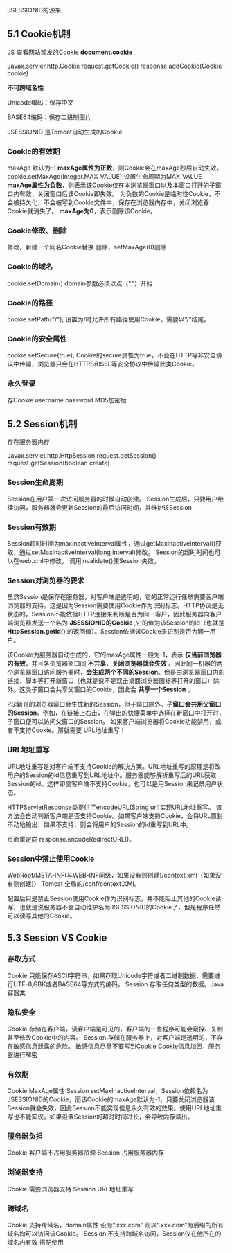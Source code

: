 JSESSIONID的源来
##  5.1 Cookie机制

JS 查看网站颁发的Cookie **document.cookie**

Javax.servler.http.Cookie
request.getCookie()
response.addCookie(Cookie cookie)

**不可跨域名性**

Unicode编码：保存中文

BASE64编码：保存二进制图片

JSESSIONID 是Tomcat自动生成的Cookie
### Cookie的有效期
maxAge 默认为-1
**maxAge属性为正数**，则Cookie会在maxAge秒后自动失效。
cookie.setMaxAge(Integer.MAX_VALUE);设置生命周期为MAX_VALUE
**maxAge属性为负数**，则表示该Cookie仅在本浏览器窗口以及本窗口打开的子窗口内有效，关闭窗口后该Cookie即失效。
为负数的Cookie是临时性Cookie，不会被持久化，不会被写到Cookie文件中，保存在浏览器内存中，关闭浏览器Cookie就消失了。
**maxAge为0**，表示删除该Cookie。
### Cookie修改、删除
修改，新建一个同名Cookie替换
删除，setMaxAge(0)删除
### Cookie的域名
cookie.setDomain()
domain参数必须以点（“.”）开始
### Cookie的路径
cookie.setPath("/");
设置为/时允许所有路径使用Cookie，需要以“/”结尾。
### Cookie的安全属性
cookie.setSecure(true);
Cookie的secure属性为true，不会在HTTP等非安全协议中传输，浏览器只会在HTTPS和SSL等安全协议中传输此类Cookie。
### 永久登录
  存Cookie username password MD5加密后

## 5.2 Session机制
存在服务器内存

Javax.servlet.http.HttpSession
request.getSession()
request.getSession(boolean create)

### Session生命周期
Session在用户第一次访问服务器的时候自动创建。
Session生成后，只要用户继续访问，服务器就会更新Session的最后访问时间，并维护该Session

### Session有效期
Session超时时间为maxInactiveInterval属性，通过getMaxInactiveInterval()获取，通过setMaxInactiveInterval(long interval)修改。
Session的超时时间也可以在web.xml中修改。
调用invalidate()使Session失效。

### Session对浏览器的要求
虽然Session是保存在服务器，对客户端是透明的，它的正常运行任然需要客户端浏览器的支持。这是因为Session需要使用Cookie作为识别标志。HTTP协议是无状态的，Session不能依据HTTP连接来判断是否为同一客户，因此服务器向客户端浏览器发送一个名为 **JSESSIONID的Cookie** ,它的值为该Session的id（也就是 **HttpSession.getId()** 的返回值）。Session依据该Cookie来识别是否为同一用户。

该Cookie为服务器自动生成的，它的maxAge属性一般为-1，表示 **仅当前浏览器内有效**，并且各浏览器窗口间 **不共享**，**关闭浏览器就会失效** 。因此同一机器的两个浏览器窗口访问服务器时，**会生成两个不同的Session**。但是由浏览器窗口内的链接、脚本等打开新窗口（也就是说不是双击桌面浏览器图标等打开的窗口）除外。这类子窗口会共享父窗口的Cookie，因此会 **共享一个Session** 。

PS:新开的浏览器窗口会生成新的Session，但子窗口除外。**子窗口会共用父窗口的Session**。例如，在链接上右击，在弹出的快捷菜单中选择在新窗口中打开时，子窗口便可以访问父窗口的Session。
如果客户端浏览器将Cookie功能禁用，或者不支持Cookie。那就需要 URL地址重写！

### URL地址重写
URL地址重写是对客户端不支持Cookie的解决方案。URL地址重写的原理是将改用户的Session的id信息重写到URL地址中。服务器能够解析重写后的URL获取Session的id。这样即使客户端不支持Cookie，也可以是用Session来记录用户状态。

HTTPServletResponse类提供了encodeURL(String url)实现URL地址重写。
该方法会自动判断客户端是否支持Cookie。如果客户端支持Cookie，会将URL原封不动地输出，如果不支持，则会将用户的Session的id重写到URL中。

页面重定向 response.encodeRedirectURL()。

### Session中禁止使用Cookie
WebRoot/META-INF(与WEB-INF同级，如果没有则创建)/context.xml（如果没有则创建)）
<Context path="/sessionWeb" cookie="false"></Context>
Tomcat 全局的/conf/context.XML
<Context cookie="false">
</Context>

配置后只是禁止Session使用Cookie作为识别标志，并不能阻止其他的Cookie读写，也就是说服务器不会自动维护名为JSESSIONID的Cookie了，但是程序任然可以读写其他的Cookie。

## 5.3 Session VS Cookie

### 存取方式
  Cookie 只能保存ASCII字符串，如果存取Unicode字符或者二进制数据，需要进行UTF-8,GBK或者BASE64等方式的编码。
  Session 存取任何类型的数据。Java容器类
### 隐私安全
  Cookie 存储在客户端，读客户端是可见的，客户端的一些程序可能会窥探、复制甚至修改Cookie中的内容。
  Session 存储在服务器上，对客户端是透明的，不存在敏感信息泄露的危险。
  敏感信息尽量不要写到Cookie Cookie信息加密，服务器进行解密
### 有效期
  Cookie MaxAge属性
  Session setMaxInactiveInterval，Session依赖名为JSESSIONID的Cookie，而该Cookie的maxAge默认为-1，只要关闭浏览器该Session就会失效，因此Session不能实现信息永久有效的效果。使用URL地址重写也不能实现。如果设置Session的超时时间过长，会导致内存溢出。
### 服务器负担
  Cookie 客户端不占用服务器资源
  Session 占用服务器内存
### 浏览器支持
  Cookie 需要浏览器支持
  Session URL地址重写
### 跨域名
  Cookie 支持跨域名，domain属性 设为“.xxx.com” 则以“.xxx.com”为后缀的所有域名均可以访问该Cookie。
  Session 不支持跨域名访问，Session仅在他所在的域名内有效
搭配使用
